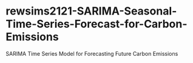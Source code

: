 # rewsims2121-SARIMA-Seasonal-Time-Series-Forecast-for-Carbon-Emissions
SARIMA Time Series Model for Forecasting Future Carbon Emissions
